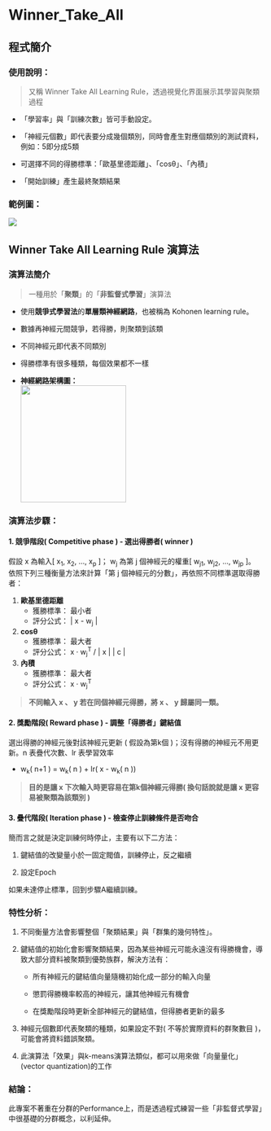 # Winner_Take_All
## 程式簡介
### 使用說明：
> 又稱 Winner Take All Learning Rule，透過視覺化界面展示其學習與聚類過程

* 「學習率」與「訓練次數」皆可手動設定。

* 「神經元個數」即代表要分成幾個類別，同時會產生對應個類別的測試資料，例如：5即分成5類

* 可選擇不同的得勝標準：「歐基里德距離」、「cosθ」、「內積」

* 「開始訓練」產生最終聚類結果
### 範例圖：
![](https://i.imgur.com/OsGVBEN.png)

## Winner Take All Learning Rule 演算法
### 演算法簡介
> 一種用於「**聚類**」的「**非監督式學習**」演算法
* 使用**競爭式學習法**的**單層類神經網路**，也被稱為 Kohonen learning rule。

* 數據再神經元間競爭，若得勝，則聚類到該類

* 不同神經元即代表不同類別

* 得勝標準有很多種類，每個效果都不一樣

* **神經網路架構圖：**  
  <img src="https://i.imgur.com/rQCmg1H.png" width="207" height="230">
### 演算法步驟：
#### 1. 競爭階段( Competitive phase ) - 選出得勝者( winner )
  假設 x 為輸入[ x<sub>1</sub>, x<sub>2</sub>, ..., x<sub>p</sub> ]；  w<sub>j</sub> 為第 j 個神經元的權重[ w<sub>j1</sub>, w<sub>j2</sub>, ..., w<sub>jp</sub> ]。  
  依照下列三種衡量方法來計算「第 j 個神經元的分數」，再依照不同標準選取得勝者：
  1. **歐基里德距離**
      * 獲勝標準： 最小者 
      * 評分公式： | x - w<sub>j</sub> |
  2. **cosθ**
      * 獲勝標準： 最大者 
      * 評分公式： x · w<sub>j</sub><sup>T</sup> / | x | | c |
  3. **內積**  
      * 獲勝標準： 最大者 
      * 評分公式： x · w<sub>j</sub><sup>T</sup>
> **不同輸入 x 、 y 若在同個神經元得勝，將 x 、 y 歸屬同一類。**  
#### 2. 獎勵階段( Reward phase ) - 調整「得勝者」鍵結值
  選出得勝的神經元後對該神經元更新 ( 假設為第k個 )；沒有得勝的神經元不用更新。n 表疊代次數、lr 表學習效率  
* w<sub>k</sub>( n+1 ) = w<sub>k</sub>( n ) + lr( x - w<sub>k</sub>( n ))
> **目的是讓 x 下次輸入時更容易在第k個神經元得勝( 換句話說就是讓 x 更容易被聚類為該類別 )**
#### 3. 疊代階段( Iteration phase ) - 檢查停止訓練條件是否吻合
簡而言之就是決定訓練何時停止，主要有以下二方法：
1. 鍵結值的改變量小於一固定閥值，訓練停止，反之繼續

2. 設定Epoch  

如果未達停止標準，回到步驟A繼續訓練。
  
### 特性分析：

1. 不同衡量方法會影響整個「聚類結果」與「群集的幾何特性」。

2. 鍵結值的初始化會影響聚類結果，因為某些神經元可能永遠沒有得勝機會，導致大部分資料被聚類到優勢族群，解決方法有：
    * 所有神經元的鍵結值向量隨機初始化成一部分的輸入向量 
    
    * 懲罰得勝機率較高的神經元，讓其他神經元有機會 
    
    * 在獎勵階段時更新全部神經元的鍵結值，但得勝者更新的最多  

3. 神經元個數即代表聚類的種類，如果設定不對( 不等於實際資料的群聚數目 )，可能會將資料錯誤聚類。

4. 此演算法「效果」與k-means演算法類似，都可以用來做「向量量化」(vector quantization)的工作
### 結論：
此專案不著重在分群的Performance上，而是透過程式練習一些「非監督式學習」中很基礎的分群概念，以利延伸。
